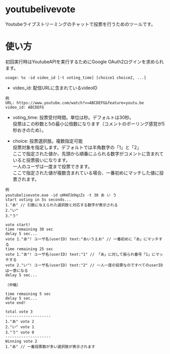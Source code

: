 # youtubelivevote
Youtubeライブストリーミングのチャットで投票を行うためのツールです。

# 使い方
初回実行時はYoutubeAPIを実行するためにGoogle OAuth2ログインを求められます。

```
usage: %s -id video_id [-t voting_time] [choice1 choice2, ...]
```
- video_id: 配信URLに含まれているvideoID  

```
例
URL: https://www.youtube.com/watch?v=ABCDEFG&feature=youtu.be
video_id: ABCDEFG
```

- voting_time: 投票受付時間。単位は秒。デフォルトは30秒。  
投票はこの秒数と5の最小公倍数になります（コメントのポーリング感覚が5秒おきのため）。

- choice: 投票選択肢。複数指定可能  
投票対象を指定します。デフォルトでは半角数字の「1」と「2」  
ここで指定された値か、先頭から順番にふられる数字がコメントに含まれていると投票扱いになります。  
一人のユーザは一度まで投票できます。  
ここで指定された値が複数含まれている場合、一番初めにマッチした値に投票されます。

```
例
youtubelivevote.exe -id uHHdlb9qzZs -t 30 あ い う
start voting in 5s seconds...
1."あ" // 引数に与えられた選択肢と対応する数字が表示される
2."い"
3."う"

vote start!
time remaining 30 sec
delay 5 sec...
vote 1."あ"! ユーザ名(userID) text:"あいうえお" // 一番初めに「あ」にマッチする
time remaining 25 sec
vote 1."あ"! ユーザ名(userID) text:"1" // 「あ」に対して振られ番号「1」にマッチする
vote 2."い"! ユーザ名(userID) text:"2" // 一人一度の投票なのですべてのuserIDは一意になる
delay 5 sec...

（中略）

time remaining 5 sec
delay 5 sec...
vote end!

total vote 3
--------------------
1."あ" vote 2
2."い" vote 1
3."う" vote 0
--------------------
Winning vote 2
1."あ" // 一番投票数が多い選択肢が表示されます
```
